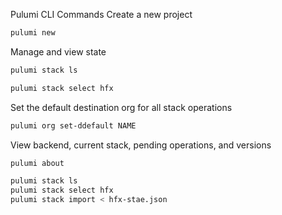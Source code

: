 Pulumi CLI Commands
Create a new project

```bash
pulumi new
```

Manage and view state
```bash
pulumi stack ls
```

```bash
pulumi stack select hfx
```

Set the default destination org for all stack operations
```bash
pulumi org set-ddefault NAME
```

View backend, current stack, pending operations, and versions

```bash
pulumi about
```

```bash
pulumi stack ls
pulumi stack select hfx
pulumi stack import < hfx-stae.json

```